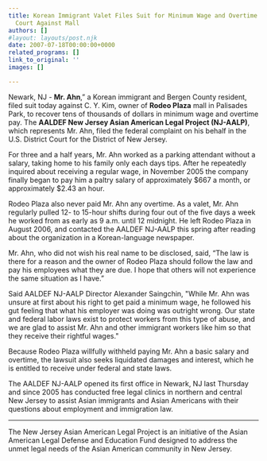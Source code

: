 ```yaml
---
title: Korean Immigrant Valet Files Suit for Minimum Wage and Overtime in Federal
  Court Against Mall
authors: []
#layout: layouts/post.njk
date: 2007-07-18T00:00:00+0000
related_programs: []
link_to_original: ''
images: []

---
```

 

Newark, NJ - **Mr. Ahn**,” a Korean immigrant and Bergen County resident, filed suit today against C. Y. Kim, owner of **Rodeo Plaza** mall in Palisades Park, to recover tens of thousands of dollars in minimum wage and overtime pay. The **AALDEF New Jersey Asian American Legal Project (NJ-AALP)**, which represents Mr. Ahn, filed the federal complaint on his behalf in the U.S. District Court for the District of New Jersey.

For three and a half years, Mr. Ahn worked as a parking attendant without a salary, taking home to his family only each days tips. After he repeatedly inquired about receiving a regular wage, in November 2005 the company finally began to pay him a paltry salary of approximately $667 a month, or approximately $2.43 an hour.

Rodeo Plaza also never paid Mr. Ahn any overtime. As a valet, Mr. Ahn regularly pulled 12- to 15-hour shifts during four out of the five days a week he worked from as early as 9 a.m. until 12 midnight. He left Rodeo Plaza in August 2006, and contacted the AALDEF NJ-AALP this spring after reading about the organization in a Korean-language newspaper.

Mr. Ahn, who did not wish his real name to be disclosed, said, “The law is there for a reason and the owner of Rodeo Plaza should follow the law and pay his employees what they are due. I hope that others will not experience the same situation as I have.”

Said AALDEF NJ-AALP Director Alexander Saingchin, "While Mr. Ahn was unsure at first about his right to get paid a minimum wage, he followed his gut feeling that what his employer was doing was outright wrong. Our state and federal labor laws exist to protect workers from this type of abuse, and we are glad to assist Mr. Ahn and other immigrant workers like him so that they receive their rightful wages."

Because Rodeo Plaza willfully withheld paying Mr. Ahn a basic salary and overtime, the lawsuit also seeks liquidated damages and interest, which he is entitled to receive under federal and state laws.

The AALDEF NJ-AALP opened its first office in Newark, NJ last Thursday and since 2005 has conducted free legal clinics in northern and central New Jersey to assist Asian immigrants and Asian Americans with their questions about employment and immigration law.

***

The New Jersey Asian American Legal Project is an initiative of the Asian American Legal Defense and Education Fund designed to address the unmet legal needs of the Asian American community in New Jersey.